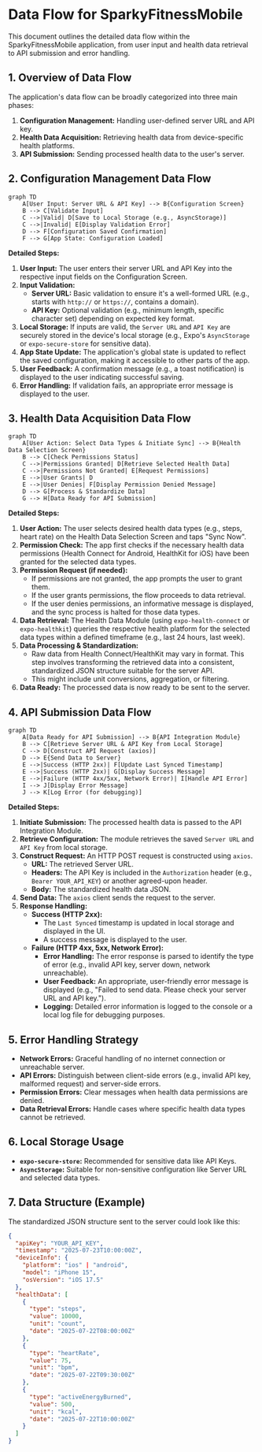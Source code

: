 # Data Flow for SparkyFitnessMobile

This document outlines the detailed data flow within the SparkyFitnessMobile application, from user input and health data retrieval to API submission and error handling.

## 1. Overview of Data Flow
The application's data flow can be broadly categorized into three main phases:
1. **Configuration Management:** Handling user-defined server URL and API key.
2. **Health Data Acquisition:** Retrieving health data from device-specific health platforms.
3. **API Submission:** Sending processed health data to the user's server.

## 2. Configuration Management Data Flow

```mermaid
graph TD
    A[User Input: Server URL & API Key] --> B{Configuration Screen}
    B --> C[Validate Input]
    C -->|Valid| D[Save to Local Storage (e.g., AsyncStorage)]
    C -->|Invalid| E[Display Validation Error]
    D --> F[Configuration Saved Confirmation]
    F --> G[App State: Configuration Loaded]
```

**Detailed Steps:**
1. **User Input:** The user enters their server URL and API Key into the respective input fields on the Configuration Screen.
2. **Input Validation:**
    - **Server URL:** Basic validation to ensure it's a well-formed URL (e.g., starts with `http://` or `https://`, contains a domain).
    - **API Key:** Optional validation (e.g., minimum length, specific character set) depending on expected key format.
3. **Local Storage:** If inputs are valid, the `Server URL` and `API Key` are securely stored in the device's local storage (e.g., Expo's `AsyncStorage` or `expo-secure-store` for sensitive data).
4. **App State Update:** The application's global state is updated to reflect the saved configuration, making it accessible to other parts of the app.
5. **User Feedback:** A confirmation message (e.g., a toast notification) is displayed to the user indicating successful saving.
6. **Error Handling:** If validation fails, an appropriate error message is displayed to the user.

## 3. Health Data Acquisition Data Flow

```mermaid
graph TD
    A[User Action: Select Data Types & Initiate Sync] --> B{Health Data Selection Screen}
    B --> C[Check Permissions Status]
    C -->|Permissions Granted| D[Retrieve Selected Health Data]
    C -->|Permissions Not Granted| E[Request Permissions]
    E -->|User Grants| D
    E -->|User Denies| F[Display Permission Denied Message]
    D --> G[Process & Standardize Data]
    G --> H[Data Ready for API Submission]
```

**Detailed Steps:**
1. **User Action:** The user selects desired health data types (e.g., steps, heart rate) on the Health Data Selection Screen and taps "Sync Now".
2. **Permission Check:** The app first checks if the necessary health data permissions (Health Connect for Android, HealthKit for iOS) have been granted for the selected data types.
3. **Permission Request (if needed):**
    - If permissions are not granted, the app prompts the user to grant them.
    - If the user grants permissions, the flow proceeds to data retrieval.
    - If the user denies permissions, an informative message is displayed, and the sync process is halted for those data types.
4. **Data Retrieval:** The Health Data Module (using `expo-health-connect` or `expo-healthkit`) queries the respective health platform for the selected data types within a defined timeframe (e.g., last 24 hours, last week).
5. **Data Processing & Standardization:**
    - Raw data from Health Connect/HealthKit may vary in format. This step involves transforming the retrieved data into a consistent, standardized JSON structure suitable for the server API.
    - This might include unit conversions, aggregation, or filtering.
6. **Data Ready:** The processed data is now ready to be sent to the server.

## 4. API Submission Data Flow

```mermaid
graph TD
    A[Data Ready for API Submission] --> B{API Integration Module}
    B --> C[Retrieve Server URL & API Key from Local Storage]
    C --> D[Construct API Request (axios)]
    D --> E{Send Data to Server}
    E -->|Success (HTTP 2xx)| F[Update Last Synced Timestamp]
    E -->|Success (HTTP 2xx)| G[Display Success Message]
    E -->|Failure (HTTP 4xx/5xx, Network Error)| I[Handle API Error]
    I --> J[Display Error Message]
    J --> K[Log Error (for debugging)]
```

**Detailed Steps:**
1. **Initiate Submission:** The processed health data is passed to the API Integration Module.
2. **Retrieve Configuration:** The module retrieves the saved `Server URL` and `API Key` from local storage.
3. **Construct Request:** An HTTP POST request is constructed using `axios`.
    - **URL:** The retrieved Server URL.
    - **Headers:** The API Key is included in the `Authorization` header (e.g., `Bearer YOUR_API_KEY`) or another agreed-upon header.
    - **Body:** The standardized health data JSON.
4. **Send Data:** The `axios` client sends the request to the server.
5. **Response Handling:**
    - **Success (HTTP 2xx):**
        - The `Last Synced` timestamp is updated in local storage and displayed in the UI.
        - A success message is displayed to the user.
    - **Failure (HTTP 4xx, 5xx, Network Error):**
        - **Error Handling:** The error response is parsed to identify the type of error (e.g., invalid API key, server down, network unreachable).
        - **User Feedback:** An appropriate, user-friendly error message is displayed (e.g., "Failed to send data. Please check your server URL and API key.").
        - **Logging:** Detailed error information is logged to the console or a local log file for debugging purposes.

## 5. Error Handling Strategy
- **Network Errors:** Graceful handling of no internet connection or unreachable server.
- **API Errors:** Distinguish between client-side errors (e.g., invalid API key, malformed request) and server-side errors.
- **Permission Errors:** Clear messages when health data permissions are denied.
- **Data Retrieval Errors:** Handle cases where specific health data types cannot be retrieved.

## 6. Local Storage Usage
- **`expo-secure-store`:** Recommended for sensitive data like API Keys.
- **`AsyncStorage`:** Suitable for non-sensitive configuration like Server URL and selected data types.

## 7. Data Structure (Example)
The standardized JSON structure sent to the server could look like this:

```json
{
  "apiKey": "YOUR_API_KEY",
  "timestamp": "2025-07-23T10:00:00Z",
  "deviceInfo": {
    "platform": "ios" | "android",
    "model": "iPhone 15",
    "osVersion": "iOS 17.5"
  },
  "healthData": [
    {
      "type": "steps",
      "value": 10000,
      "unit": "count",
      "date": "2025-07-22T08:00:00Z"
    },
    {
      "type": "heartRate",
      "value": 75,
      "unit": "bpm",
      "date": "2025-07-22T09:30:00Z"
    },
    {
      "type": "activeEnergyBurned",
      "value": 500,
      "unit": "kcal",
      "date": "2025-07-22T10:00:00Z"
    }
  ]
}